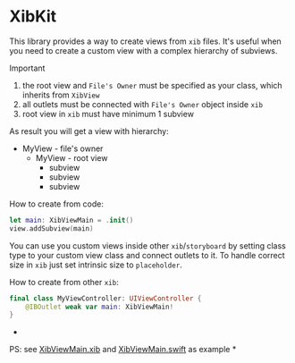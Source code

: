 # XibKit

This library provides a way to create views from `xib` files. It's useful when you need to create a custom view with a complex hierarchy of subviews.

> [!IMPORTANT]  
> 1. the root view and `File's Owner` must be specified as your class, which inherits from `XibView` 
> 2. all outlets must be connected with `File's Owner` object inside `xib`
> 3. root view in `xib` must have minimum 1 subview

As result you will get a view with hierarchy:
- MyView - file's owner
  - MyView - root view
      - subview
      - subview
      - subview

How to create from code:
```swift
let main: XibViewMain = .init()
view.addSubview(main)
```

You can use you custom views inside other `xib`/`storyboard` by setting class type to your custom view class and connect outlets to it. 
To handle correct size in `xib` just set intrinsic size to `placeholder`.

How to create from other `xib`:
```swift
final class MyViewController: UIViewController {
    @IBOutlet weak var main: XibViewMain!
}
```

*
PS:
see [XibViewMain.xib](./Tests/views/XibViewMain.xib) and [XibViewMain.swift](./Tests/views/XibViewMain.swift) as example
*
